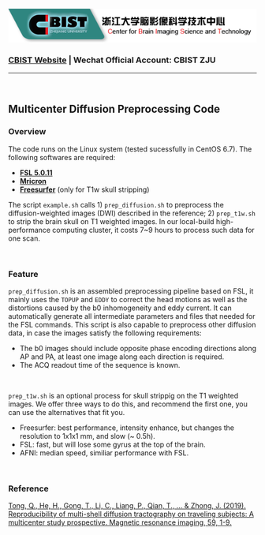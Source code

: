 ![](https://raw.githubusercontent.com/tongqq/Multicenter_Diffusion_Preprocessing/master/CBIST_logo.png)

### **[CBIST Website](http://cbist.zju.edu.cn/) | Wechat Official Account: CBIST ZJU**
***

<br>

## Multicenter Diffusion Preprocessing Code

### Overview
The code runs on the Linux system (tested sucessfully in CentOS 6.7). The following softwares are required:

* [__FSL 5.0.11__](https://fsl.fmrib.ox.ac.uk/fsl/fslwiki/FslInstallation)
* [__Mricron__](https://people.cas.sc.edu/rorden/mricron/install.html)
* [__Freesurfer__](https://surfer.nmr.mgh.harvard.edu/fswiki/DownloadAndInstall) (only for T1w skull stripping)

The script `example.sh` calls 1) `prep_diffusion.sh` to preprocess the diffusion-weighted images (DWI) described in the reference; 2) `prep_t1w.sh` to strip the brain skull on T1 weighted images. In our local-build high-performance computing cluster, it costs 7~9 hours to process such data for one scan.

<br>

### Feature
`prep_diffusion.sh` is an assembled preprocessing pipeline based on FSL, it mainly uses the `TOPUP` and `EDDY` to correct the head motions as well as the distortions caused by the b0 inhomogeneity and eddy current. It can automatically generate all intermediate parameters and files that needed for the FSL commands. This script is also capable to preprocess other diffusion data, in case the images satisfy the following requirements:

* The b0 images should include opposite phase encoding directions along AP and PA, at least one image along each direction is required.
* The ACQ readout time of the sequence is known.

<br>

`prep_t1w.sh` is an optional process for skull strippig on the T1 weighted images. We offer three ways to do this, and recommend the first one, you can use the alternatives that fit you.

* Freesurfer: best performance, intensity enhance, but changes the resolution to 1x1x1 mm, and slow (~ 0.5h).
* FSL: fast, but will lose some gyrus at the top of the brain.
* AFNI: median speed, similiar performance with FSL.

<br>

### Reference
[Tong, Q., He, H., Gong, T., Li, C., Liang, P., Qian, T., ... & Zhong, J. (2019). Reproducibility of multi-shell diffusion tractography on traveling subjects: A multicenter study prospective. Magnetic resonance imaging, 59, 1-9.](https://doi.org/10.1016/j.mri.2019.02.011)

